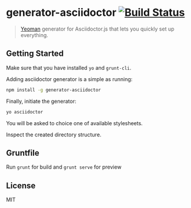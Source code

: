 # generator-asciidoctor [![Build Status](https://secure.travis-ci.org/jmnarloch/generator-asciidoctor.png?branch=master)](https://travis-ci.org/jmnarloch/generator-asciidoctor)

> [Yeoman](http://yeoman.io) generator for Asciidoctor.js that lets you quickly set up everything.

## Getting Started

Make sure that you have installed `yo` and `grunt-cli`.

Adding asciidoctor generator is a simple as running:

```bash
npm install -g generator-asciidoctor
```

Finally, initiate the generator:

```bash
yo asciidoctor
```

You will be asked to choice one of available stylesheets.

Inspect the created directory structure.
 
## Gruntfile
 
Run `grunt` for build and `grunt serve` for preview

## License

MIT
